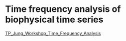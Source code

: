 # Time frequency analysis of biophysical time series

[TP_Jung_Workshop_Time_Frequency_Analysis](Media/TP_Jung_Workshop_Time_Frequency_Analysis.pdf)

## 